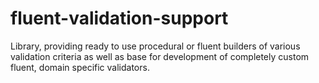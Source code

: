 # fluent-validation-support
Library, providing ready to use procedural or fluent builders of various validation criteria as well as base for development of completely custom fluent, domain specific validators.

